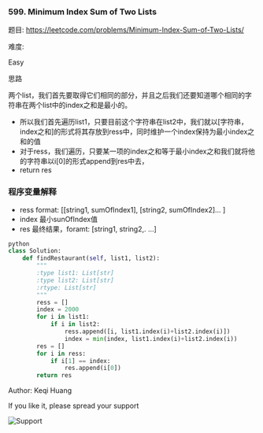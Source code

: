 ### 599. Minimum Index Sum of Two Lists


题目:
<https://leetcode.com/problems/Minimum-Index-Sum-of-Two-Lists/>


难度:

Easy



思路

两个list，我们首先要取得它们相同的部分，并且之后我们还要知道哪个相同的字符串在两个list中的index之和是最小的。
- 所以我们首先遍历list1，只要目前这个字符串在list2中，我们就以[字符串，index之和]的形式将其存放到ress中，同时维护一个index保持为最小index之和的值
- 对于ress，我们遍历，只要某一项的index之和等于最小index之和我们就将他的字符串以i[0]的形式append到res中去，
- return res

### 程序变量解释

- ress format: [[string1, sumOfIndex1], [string2, sumOfIndex2]... ]
- index 最小sunOfIndex值
- res 最终结果，foramt: [string1, string2,. ...]




```python
python
class Solution:
    def findRestaurant(self, list1, list2):
        """
        :type list1: List[str]
        :type list2: List[str]
        :rtype: List[str]
        """
        ress = []
        index = 2000
        for i in list1:
            if i in list2:
                ress.append([i, list1.index(i)+list2.index(i)])
                index = min(index, list1.index(i)+list2.index(i))
        res = []
        for i in ress:
            if i[1] == index:
                res.append(i[0])
        return res
```



Author: Keqi Huang

If you like it, please spread your support

![Support](https://github.com/Lisanaaa/myTODOs/blob/master/WechatIMG17.jpeg)
